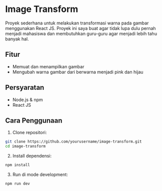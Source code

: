 # Image Transform

Proyek sederhana untuk melakukan transformasi warna pada gambar menggunakan React JS. Proyek ini saya buat agar tidak lupa dulu pernah menjadi mahasiswa dan membutuhkan guru-guru agar menjadi lebih tahu banyak hal.

## Fitur

- Memuat dan menampilkan gambar
- Mengubah warna gambar dari berwarna menjadi pink dan hijau

## Persyaratan

- Node.js & npm
- React JS

## Cara Penggunaan

1. Clone repositori:
  ```bash
  git clone https://github.com/yourusername/image-transform.git
  cd image-transform
  ```

2. Install dependensi:
  ```bash
  npm install
  ```

3. Run di mode development:
  ```bash
  npm run dev
  ```